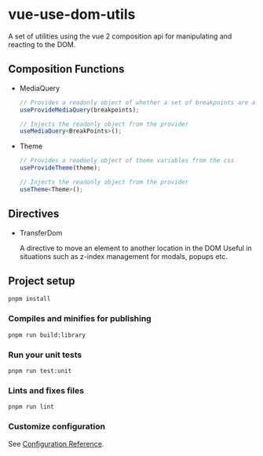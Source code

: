 # vue-use-dom-utils

A set of utilities using the vue 2 composition api for manipulating and reacting to the DOM.

## Composition Functions

-   MediaQuery
    ```typescript
    // Provides a readonly object of whether a set of breakpoints are active
    useProvideMediaQuery(breakpoints);
    ```
    ```typescript
    // Injects the readonly object from the provider
    useMediaQuery<BreakPoints>();
    ```
-   Theme
    ```typescript
    // Provides a readonly object of theme variables from the css
    useProvideTheme(theme);
    ```
    ```typescript
    // Injects the readonly object from the provider
    useTheme<Theme>();
    ```

## Directives

-   TransferDom

    A directive to move an element to another location in the DOM
    Useful in situations such as z-index management for modals, popups etc.

## Project setup

```
pnpm install
```

### Compiles and minifies for publishing

```
pnpm run build:library
```

### Run your unit tests

```
pnpm run test:unit
```

### Lints and fixes files

```
pnpm run lint
```

### Customize configuration

See [Configuration Reference](https://cli.vuejs.org/config/).
